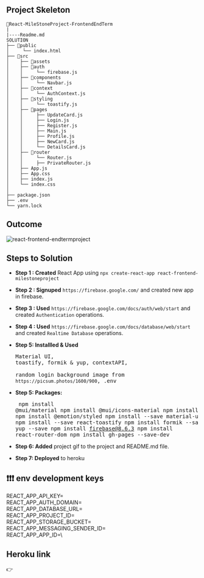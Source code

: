 ## Project Skeleton

```
📁React-MileStoneProject-FrontendEndTerm 
|
|----Readme.md         
SOLUTION
├── 📁public 
│     └── index.html  
├── 📁src 
│    ├── 📁assets     
│    ├── 📁auth 
│    │     └── firebase.js
│    ├── 📁components 
│    │     └── Navbar.js
│    ├── 📁context 
│    │     └── AuthContext.js
│    ├── 📁styling 
│    │     └── toastify.js 
│    ├── 📁pages 
│    │     ├── UpdateCard.js
│    │     ├── Login.js
│    │     ├── Register.js
│    │     ├── Main.js
│    │     ├── Profile.js 
│    │     ├── NewCard.js 
│    │     └── DetailsCard.js        
│    ├── 📁router
│    │     └── Router.js
│    │     ├── PrivateRouter.js 
│    ├── App.js
│    ├── App.css
│    ├── index.js
│    └── index.css
│
├── package.json
├── .env
└── yarn.lock
```

## Outcome

![react-frontend-endtermproject]()


## Steps to Solution

- **Step 1 : Created** React App using `npx create-react-app react-frontend-milestoneproject`

- **Step 2 : Signuped** `https://firebase.google.com/` and created new app in firebase.

- **Step 3 : Used** `https://firebase.google.com/docs/auth/web/start` and created `Authentication` operations.
- **Step 4 : Used** `https://firebase.google.com/docs/database/web/start` and created `Realtime Database` operations.

- **Step 5: Installled & Used** <pre>Material UI, toastify, formik & yup, contextAPI,\
  random login background image from `https://picsum.photos/1600/900`, .env </pre>

- **Step 5: Packages:**  <pre>
  npm install @mui/material
  npm install @mui/icons-material
  npm install @emotion/react
  npm install @emotion/styled
  npm install --save material-ui-popup-state
  npm install --save react-toastify
  npm install formik --save
  npm install yup --save
  npm install firebase@8.6.3
  npm install react-router-dom
  npm install gh-pages --save-dev</pre>



- **Step 6: Added** project gif to the project and README.md file.

- **Step 7: Deployed** to heroku

## ❗❗❗ env development keys

REACT_APP_API_KEY=\
REACT_APP_AUTH_DOMAIN=\
REACT_APP_DATABASE_URL=\
REACT_APP_PROJECT_ID=\
REACT_APP_STORAGE_BUCKET=\
REACT_APP_MESSAGING_SENDER_ID=\
REACT_APP_APP_ID=\


## Heroku link
👉 



